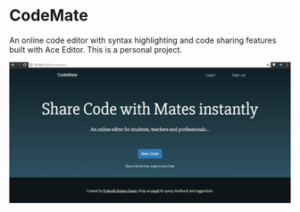 # CodeMate
An online code editor with syntax highlighting and code sharing features built with Ace Editor. This is a personal project.

![Simple to use](img/landing_page.png?raw=true "Title")
